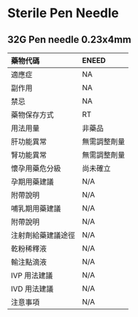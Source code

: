 # Sterile Pen Needle

## 32G Pen needle 0.23x4mm

| 藥物代碼           | ENEED        |
|:-------------------|:-------------|
| 適應症             | NA           |
| 副作用             | NA           |
| 禁忌               | NA           |
| 藥物保存方式       | RT           |
| 用法用量           | 非藥品       |
| 肝功能異常         | 無需調整劑量 |
| 腎功能異常         | 無需調整劑量 |
| 懷孕用藥危分級     | 尚未確立     |
| 孕期用藥建議       | N/A          |
| 附帶說明           | N/A          |
| 哺乳期用藥建議     | N/A          |
| 附帶說明           | N/A          |
| 注射劑給藥建議途徑 | N/A          |
| 乾粉稀釋液         | N/A          |
| 輸注點滴液         | N/A          |
| IVP 用法建議       | N/A          |
| IVD 用法建議       | N/A          |
| 注意事項           | N/A          |

